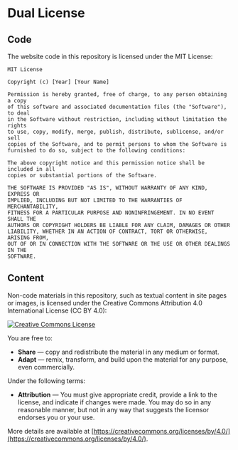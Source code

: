 # Dual License

## Code

The website code in this repository is licensed under the MIT License:

```
MIT License

Copyright (c) [Year] [Your Name]

Permission is hereby granted, free of charge, to any person obtaining a copy
of this software and associated documentation files (the "Software"), to deal
in the Software without restriction, including without limitation the rights
to use, copy, modify, merge, publish, distribute, sublicense, and/or sell
copies of the Software, and to permit persons to whom the Software is
furnished to do so, subject to the following conditions:

The above copyright notice and this permission notice shall be included in all
copies or substantial portions of the Software.

THE SOFTWARE IS PROVIDED "AS IS", WITHOUT WARRANTY OF ANY KIND, EXPRESS OR
IMPLIED, INCLUDING BUT NOT LIMITED TO THE WARRANTIES OF MERCHANTABILITY,
FITNESS FOR A PARTICULAR PURPOSE AND NONINFRINGEMENT. IN NO EVENT SHALL THE
AUTHORS OR COPYRIGHT HOLDERS BE LIABLE FOR ANY CLAIM, DAMAGES OR OTHER
LIABILITY, WHETHER IN AN ACTION OF CONTRACT, TORT OR OTHERWISE, ARISING FROM,
OUT OF OR IN CONNECTION WITH THE SOFTWARE OR THE USE OR OTHER DEALINGS IN THE
SOFTWARE.
```

## Content

Non-code materials in this repository, such as textual content in site pages or images, is licensed under the Creative Commons Attribution 4.0 International License (CC BY 4.0):

[![Creative Commons License](https://i.creativecommons.org/l/by/4.0/88x31.png)](http://creativecommons.org/licenses/by/4.0/)

You are free to:

- **Share** — copy and redistribute the material in any medium or format.
- **Adapt** — remix, transform, and build upon the material for any purpose, even commercially.

Under the following terms:

- **Attribution** — You must give appropriate credit, provide a link to the license, and indicate if changes were made. You may do so in any reasonable manner, but not in any way that suggests the licensor endorses you or your use.

More details are available at [https://creativecommons.org/licenses/by/4.0/](https://creativecommons.org/licenses/by/4.0/).
